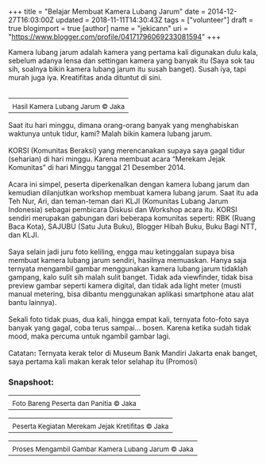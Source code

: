 +++
title = "Belajar Membuat Kamera Lubang Jarum"
date = 2014-12-27T16:03:00Z
updated = 2018-11-11T14:30:43Z
tags = ["volunteer"]
draft = true
blogimport = true 
[author]
	name = "jekicann"
	uri = "https://www.blogger.com/profile/04171796069233081594"
+++

Kamera lubang jarum adalah kamera yang pertama kali digunakan dulu kala, sebelum adanya lensa dan settingan kamera yang banyak itu (Saya sok tau sih, soalnya bikin kamera lubang jarum itu susah banget). Susah iya, tapi murah juga iya. Kreatifitas anda dituntut di sini.<br /><br /><table align="center" cellpadding="0" cellspacing="0" class="tr-caption-container" style="margin-left: auto; margin-right: auto; text-align: center;"><tbody><tr><td style="text-align: center;"><img alt="" src="https://farm9.staticflickr.com/8597/15472312753_91248e790a_o_d.jpg" style="margin-left: auto; margin-right: auto;" /></td></tr><tr><td class="tr-caption" style="text-align: center;"><span style="font-size: 13.3333px; text-align: start;">Hasil Kamera Lubang Jarum&nbsp;</span><span style="font-size: 13.3333px;">© Jaka</span></td></tr></tbody></table>Saat itu hari minggu, dimana orang-orang banyak yang menghabiskan waktunya untuk tidur, kami? Malah bikin kamera lubang jarum.<br /><br />KORSI (Komunitas Beraksi) yang merencanakan supaya saya gagal tidur (seharian) di hari minggu. Karena membuat acara “Merekam Jejak Komunitas” di hari Minggu tanggal 21 Desember 2014.<br /><br />Acara ini simpel, peserta diperkenalkan dengan kamera lubang jarum dan kemudian dilanjutkan workshop membuat kamera lubang jarum. Saat itu ada Teh Nur, Ari, dan teman-teman dari KLJI (Komunitas Lubang Jarum Indonesia) sebagai pembicara Diskusi dan Workshop acara itu. KORSI sendiri merupakan gabungan dari beberapa komunitas seperti: RBK (Ruang Baca Kota), SAJUBU (Satu Juta Buku), Blogger Hibah Buku, Buku Bagi NTT, dan KLJI.<br /><br />Saya selain jadi juru foto keliling, engga mau ketinggalan supaya bisa membuat kamera lubang jarum sendiri, hasilnya memuaskan. Hanya saja ternyata mengambil gambar menggunakan kamera lubang jarum tidaklah gampang, kalo sulit sih malah sulit banget. Tidak ada viewfinder, tidak bisa preview gambar seperti kamera digital, dan tidak ada light meter (musti manual metering, bisa dibantu menggunakan aplikasi smartphone atau alat bantu lainnya).<br /><br />Sekali foto tidak puas, dua kali, hingga empat kali, ternyata foto-foto saya banyak yang gagal, coba terus sampai… bosen. Karena ketika sudah tidak mood, maka percuma untuk ngambil gambar lagi.<br /><br />Catatan<b>:&nbsp;</b>Ternyata kerak telor di Museum Bank Mandiri Jakarta enak banget, saya pertama kali makan kerak telor selahap itu (Promosi)<br /><h3>Snapshoot:</h3><table align="center" cellpadding="0" cellspacing="0" class="tr-caption-container" style="margin-left: auto; margin-right: auto; text-align: center;"><tbody><tr><td style="text-align: center;"><img alt="" src="https://farm8.staticflickr.com/7554/15905907799_4789413bf4_b_d.jpg" style="margin-left: auto; margin-right: auto;" /></td></tr><tr><td class="tr-caption" style="text-align: center;"><span style="font-size: 13.3333px; text-align: start;">Foto Bareng Peserta dan Panitia&nbsp;</span><span style="font-size: 13.3333px;">© Jaka</span></td></tr></tbody></table><table align="center" cellpadding="0" cellspacing="0" class="tr-caption-container" style="margin-left: auto; margin-right: auto; text-align: center;"><tbody><tr><td style="text-align: center;"><img alt="" src="https://farm8.staticflickr.com/7495/16066200476_633d749a47_b_d.jpg" style="margin-left: auto; margin-right: auto;" /></td></tr><tr><td class="tr-caption" style="text-align: center;"><span style="font-size: 13.3333px; text-align: start;">Peserta Kegiatan Merekam Jejak Kretifitas&nbsp;</span><span style="font-size: 13.3333px;">© Jaka</span></td></tr></tbody></table><table align="center" cellpadding="0" cellspacing="0" class="tr-caption-container" style="margin-left: auto; margin-right: auto; text-align: center;"><tbody><tr><td style="text-align: center;"><img alt="" src="https://farm8.staticflickr.com/7465/15904555898_f63330866e_b_d.jpg" style="margin-left: auto; margin-right: auto;" /></td></tr><tr><td class="tr-caption" style="text-align: center;"><span style="font-size: 13.3333px; text-align: start;">Proses Mengambil Gambar Kamera Lubang Jarum&nbsp;</span><span style="font-size: 13.3333px;">© Jaka</span></td></tr></tbody></table>
